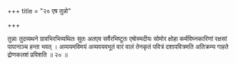+++
title = "२० एष तुन्नो"

+++

तुन्नाः तुदव्यथने ग्रावभिरभिव्यथितः सुतः अतएव सर्वैरभिष्टुतः एषोस्मदीयः सोमोर क्षोहा कर्मविघ्नकारिणां रक्षसां पापानाञ्च हन्ता भवत् । अव्ययमविमयं अव्यवयवभूतं वारं वालं तेनकृतं पवित्रं दशापवित्रमति अतिक्रम्य गाहते द्रोणकलशं प्रविशति ॥ २० ॥